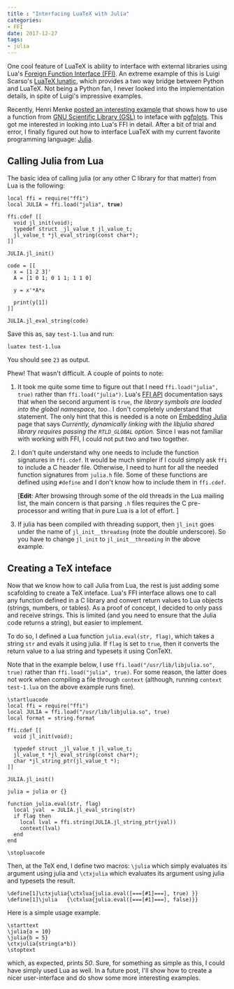 ```yaml
---
title : "Interfacing LuaTeX with Julia"
categories:
- FFI
date: 2017-12-27
tags:
- julia
---
```


One cool feature of LuaTeX is ability to interface with external
libraries using Lua's [Foreign Function Interface (FFI)][FFI]. An
extreme example of this is Luigi Scarso's [LuaTeX lunatic][lunatic],
which provides a two way bridge between Python and LuaTeX. Not being a Python
fan, I never looked into the implementation details, in spite of Luigi's
impressive examples.

Recently, Henri Menke [posted an interesting
example](https://tex.stackexchange.com/a/403794/323) that shows how to use a
function from [GNU Scientific Library
(GSL)](https://www.gnu.org/software/gsl/) to inteface with [pgfplots]. This
got me interested in looking into Lua's FFI in detail. After a bit of trial
and error, I finally figured out how to interface LuaTeX with my current
favorite programming language: [Julia].

<!--more-->


## Calling Julia from Lua

The basic idea of calling julia (or any other C library for that matter) from
Lua is the following:

<!--
```
local ffi = require("ffi")
local JULIA = ffi.load("julia", true)

ffi.cdef [[
  void jl_init(void);
  typedef struct _jl_value_t jl_value_t;
  jl_value_t *jl_eval_string(const char*);
]]

JULIA.jl_init()

code = [[
  x = [1 2 3]'
  A = [1 0 1; 0 1 1; 1 1 0]

  y = x'*A*x

  print(y[1])
]]

JULIA.jl_eval_string(code)
```
-->

<pre><code><span class="Statement">local</span> ffi = <span class="Identifier">require</span>(<span class="Constant">&quot;ffi&quot;</span>)
<span class="Statement">local</span> JULIA = ffi.<span class="Identifier">load</span>(<span class="Constant">&quot;julia&quot;</span>, <span class="Constant" style="font-weight: bold;">true</span>)

ffi.cdef <span class="Constant">[[</span>
<span class="Constant">  void jl_init(void);</span>
<span class="Constant">  typedef struct _jl_value_t jl_value_t;</span>
<span class="Constant">  jl_value_t *jl_eval_string(const char*);</span>
<span class="Constant">]]</span>

JULIA.jl_init()

code = <span class="Constant">[[</span>
<span class="Constant">  x = [1 2 3]'</span>
<span class="Constant">  A = [1 0 1; 0 1 1; 1 1 0]</span>

<span class="Constant">  y = x'*A*x</span>

<span class="Constant">  print(y[1])</span>
<span class="Constant">]]</span>

JULIA.jl_eval_string(code)
</code></pre>

Save this as, say `test-1.lua` and run:

    luatex test-1.lua

You should see `23` as output.

Phew! That wasn't difficult. A couple of points to note:

1. It took me quite some time to figure out that I need `ffi.load("julia",
   true)` rather than `ffi.load("julia")`. Lua's [FFI API][FFI-API]
   documentation says that when the second argument is `true`, _the library
   symbols are loaded into the global namespace, too._. I don't completely
   understand that statement. The only hint that this is needed is a  note on
   [Embedding Julia][embedding] page that says _Currently, dynamically linking
   with the libjulia shared library requires passing the `RTLD_GLOBAL`
   option._  Since I was not familiar with working with FFI, I could not put 
   two and two together. 

2. I don't quite understand why one needs to include the function signatures
   in `ffi.cdef`. It would be much simpler if I could simply ask `ffi` to
   include a C header file. Otherwise, I need to hunt for all the
   needed function signatures from `julia.h` file. Some of these functions are
   defined using `#define` and I don't know how to include them in `ffi.cdef`. 

      [**Edit**: After browsing through some of the old threads in the Lua
      mailing list, the main concern is that parsing `.h` files requires the C
      pre-processor and writing that in pure Lua is a lot of effort. ]

3. If julia has been compiled with threading support, then `jl_init` goes
   under the name of `jl_init__threading` (note the double underscore). So you
   have to change `jl_init` to `jl_init__threading` in the above example.

## Creating a TeX inteface

Now that we know how to call Julia from Lua, the rest is just adding some
scafolding to create a TeX inteface. Lua's FFI interface allows one to call
any function defined in a  C library and convert return values to Lua objects
(strings, numbers, or tables). As a proof of concept, I decided to only pass
and receive strings. This is limited (and you need to ensure that the Julia
code returns a string), but easier to implement. 

To do so, I defined a Lua function `julia.eval(str, flag)`, which takes a
string `str` and evals it using julia. If `flag` is set to `true`, then it
converts the return value to a lua string and typesets it using ConTeXt. 

Note that in the example below, I use `ffi.load("/usr/lib/libjulia.so", true)`
rather than `ffi.load("julia", true)`. For some reason, the latter does not
work when compiling a file through `context` (although, running `context
test-1.lua` on the above example runs fine). 

<!---
```
\startluacode
local ffi = require("ffi")
local JULIA = ffi.load("/usr/lib/libjulia.so", true)
local format = string.format

ffi.cdef [[
  void jl_init(void);

  typedef struct _jl_value_t jl_value_t;
  jl_value_t *jl_eval_string(const char*);
  char *jl_string_ptr(jl_value_t *);
]]

JULIA.jl_init()

julia = julia or {}

function julia.eval(str, flag)
  local jval  = JULIA.jl_eval_string(str)
  if flag then
    local lval = ffi.string(JULIA.jl_string_ptr(jval))
    context(lval)
  end
end

\stopluacode

\define[1]\ctxjulia{\ctxlua{julia.eval([===[#1]===], true) }}
\define[1]\julia   {\ctxlua{julia.eval([===[#1]===], false)}}

\starttext
\julia{a = 10}
\julia{b = 5}
\ctxjulia{string(a*b)}
\stoptext
```
-->

<pre><code><span class="Identifier">\startluacode</span>
<span class="Statement">local</span> ffi = <span class="Identifier">require</span>(<span class="Constant">&quot;ffi&quot;</span>)
<span class="Statement">local</span> JULIA = ffi.<span class="Identifier">load</span>(<span class="Constant">&quot;/usr/lib/libjulia.so&quot;</span>, <span class="Constant">true</span>)
<span class="Statement">local</span> format = <span class="Identifier">string.format</span>

ffi.cdef <span class="Constant">[[</span>
<span class="Constant">  void jl_init(void);</span>

<span class="Constant">  typedef struct _jl_value_t jl_value_t;</span>
<span class="Constant">  jl_value_t *jl_eval_string(const char*);</span>
<span class="Constant">  char *jl_string_ptr(jl_value_t *);</span>
<span class="Constant">]]</span>

JULIA.jl_init()

julia = julia <span class="Statement">or</span> <span class="Type">{}</span>

<span class="Identifier">function</span> julia.eval(str, flag)
  <span class="Statement">local</span> jval  = JULIA.jl_eval_string(str)
  <span class="Statement">if</span> flag <span class="Statement">then</span>
    <span class="Statement">local</span> lval = ffi.string(JULIA.jl_string_ptr(jval))
    context(lval)
  <span class="Statement">end</span>
<span class="Identifier">end</span>

<span class="Identifier">\stopluacode</span>
</code></pre>

Then, at the TeX end, I define two macros: <code>\julia</code> which simply evaluates its
argument using julia and <code>\ctxjulia</code> which evaluates its argument using julia
and typesets the result. 

<pre><code><span class="Identifier">\define</span><span class="Special">[</span><span class="Type">1</span><span class="Special">]</span><span class="Statement">\ctxjulia</span><span class="Special">{</span><span class="Statement">\ctxlua</span><span class="Special">{</span>julia.eval(<span class="Special">[</span>===<span class="Special">[</span>#1<span class="Special">]</span>===<span class="Special">]</span>, true) <span class="Special">}}</span>
<span class="Identifier">\define</span><span class="Special">[</span><span class="Type">1</span><span class="Special">]</span><span class="Statement">\julia</span>   <span class="Special">{</span><span class="Statement">\ctxlua</span><span class="Special">{</span>julia.eval(<span class="Special">[</span>===<span class="Special">[</span>#1<span class="Special">]</span>===<span class="Special">]</span>, false)<span class="Special">}}</span>
</code></pre>

Here is a simple usage example. 

<pre><code><span class="PreProc">\starttext</span>
<span class="Statement">\julia</span><span class="Special">{</span>a = 10<span class="Special">}</span>
<span class="Statement">\julia</span><span class="Special">{</span>b = 5<span class="Special">}</span>
<span class="Statement">\ctxjulia</span><span class="Special">{</span>string(a*b)<span class="Special">}</span>
<span class="PreProc">\stoptext</span>
</code></pre>

which, as expected, prints _50_. Sure, for something as simple as this, I
could have simply used Lua as well. In a future post, I'll show how to create
a nicer user-interface and do show some more interesting examples. 

[FFI]: http://luajit.org/ext_ffi.html
[FFI-API]: http://luajit.org/ext_ffi_api.html
[lunatic]: https://www.tug.org/TUGboat/tb30-3/tb96scarso.pdf
[pgfplots]: http://pgfplots.sourceforge.net
[Julia]: https://julialang.org
[embedding]: https://docs.julialang.org/en/release-0.6/manual/embedding/
